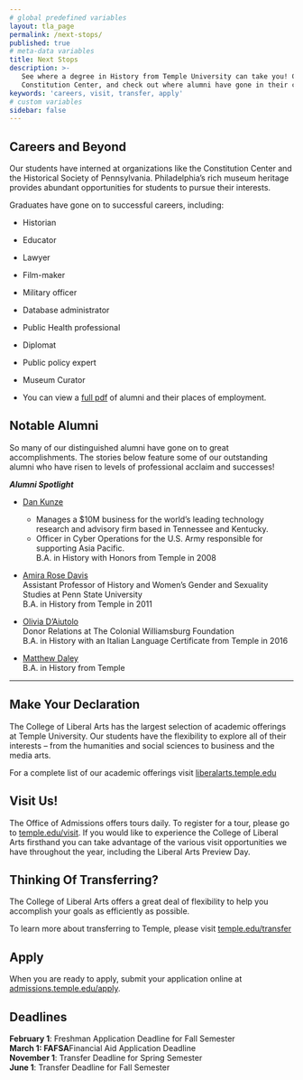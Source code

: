 ```yaml
---
# global predefined variables
layout: tla_page
permalink: /next-stops/
published: true
# meta-data variables
title: Next Stops
description: >-
   See where a degree in History from Temple University can take you! Consider interning at organizations such as the 
   Constitution Center, and check out where alumni have gone in their careers. Visit us, view your transfer options, and apply!
keywords: 'careers, visit, transfer, apply'
# custom variables
sidebar: false
---
```

## Careers and Beyond
Our students have interned at organizations like the Constitution Center and the Historical Society of Pennsylvania. Philadelphia’s rich museum heritage provides abundant opportunities for students to pursue
their interests.

Graduates have gone on to successful careers, including:

- Historian
- Educator
- Lawyer
- Film-maker
- Military officer
- Database administrator
- Public Health professional
- Diplomat
- Public policy expert
- Museum Curator

- You can view a [full pdf](https://liberalarts.temple.edu/sites/liberalarts/files/TEMPLE%20HISTORY%20PH.pdf) of alumni and their places of employment.

## Notable Alumni
So many of our distinguished alumni have gone on to great accomplishments. The stories below feature some of our outstanding alumni who have risen to levels of professional acclaim and successes! 

**_Alumni Spotlight_**

- [Dan Kunze](https://liberalarts.temple.edu/news/meet-alumnus-dan-kunze)<br/> 
  - Manages a $10M business for the world’s leading technology research and advisory firm based in Tennessee and Kentucky.<br/>  
  - Officer in Cyber Operations for the U.S. Army responsible for supporting Asia Pacific.<br/> 
  B.A. in History with Honors from Temple in 2008<br/> 
  
  
- [Amira Rose Davis](https://liberalarts.temple.edu/news/alumni-spotlight-amira-rose-davis)<br/> 
  Assistant Professor of History and Women’s Gender and Sexuality Studies at Penn State University<br/> 
  B.A. in History from Temple in 2011<br/> 
  
- [Olivia D’Aiutolo](https://liberalarts.temple.edu/news/alumni-spotlight-olivia-d-aiutolo)<br/> 
  Donor Relations at The Colonial Williamsburg Foundation<br/> 
  B.A. in History with an Italian Language Certificate from Temple in 2016<br/> 

- [Matthew Daley](https://liberalarts.temple.edu/news/alumni-spotlight-matthew-daley-writer-lantern-city-comic-book-series-and-upcoming-not-so-secret)<br/> 
  B.A. in History from Temple<br/> 
 
___ 
  
## Make Your Declaration
The College of Liberal Arts has the largest selection of academic offerings at Temple University. Our students have the flexibility to explore all of their interests – from the humanities and social sciences to business and the media arts.

For a complete list of our academic offerings visit [liberalarts.temple.edu](https://liberalarts.temple.edu/)

## Visit Us!
The Office of Admissions offers tours daily. To register for a tour, please go to [temple.edu/visit](https://admissions.temple.edu/visit?utm_source=print&utm_medium=typedurl&utm_content=viewbook+visit&utm_campaign=admissions2013). If you would like to experience the College of Liberal Arts firsthand you can take advantage of the various visit opportunities we have throughout the year, including the Liberal Arts Preview Day.

## Thinking Of Transferring?
The College of Liberal Arts offers a great deal of flexibility to help you accomplish your goals as efficiently as possible.

To learn more about transferring to Temple, please visit [temple.edu/transfer](https://admissions.temple.edu/visit/transfer-tuesday)

## Apply
When you are ready to apply, submit your application online at [admissions.temple.edu/apply](http://admissions.temple.edu/apply).

## Deadlines
**February 1**: Freshman Application Deadline for Fall Semester<br>
**March 1: FAFSA**Financial Aid Application Deadline<br>
**November 1**: Transfer Deadline for Spring Semester<br>
**June 1**: Transfer Deadline for Fall Semester<br>
